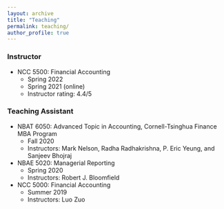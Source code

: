 ```yaml
---
layout: archive
title: "Teaching"
permalink: teaching/
author_profile: true
---
```


### Instructor
  * NCC 5500: Financial Accounting
      * Spring 2022
      * Spring 2021 (online)
      * Instructor rating: 4.4/5

### Teaching Assistant

  * NBAT 6050: Advanced Topic in Accounting, Cornell-Tsinghua Finance MBA Program
      * Fall 2020
      * Instructors: Mark Nelson, Radha Radhakrishna, P. Eric Yeung, and Sanjeev Bhojraj
  * NBAE 5020: Managerial Reporting
      * Spring 2020
      * Instructors: Robert J. Bloomfield
  * NCC 5000: Financial Accounting
      * Summer 2019
      * Instructors: Luo Zuo
